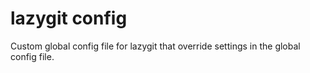 # lazygit config

Custom global config file for lazygit that override
settings in the global config file.
